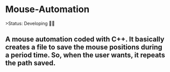 <h1>Mouse-Automation</h1>
>Status: Developing 👨‍💻
 
<h2> 
  A mouse automation coded with C++. It basically creates a file to save the mouse positions during a period time. So, when the user wants, it repeats the path saved.
</h2>
